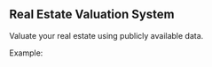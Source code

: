 ## Real Estate Valuation System

Valuate your real estate using publicly available data.

Example:

